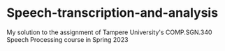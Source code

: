 # Speech-transcription-and-analysis
 My solution to the assignment of Tampere University's COMP.SGN.340 Speech Processing course in Spring 2023

